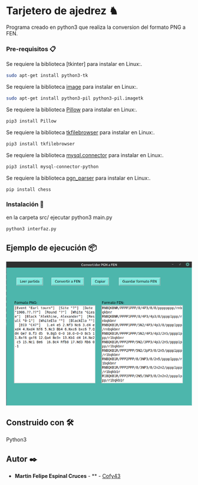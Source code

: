 # Tarjetero de ajedrez ♞

Programa creado en python3 que realiza la conversion del formato PNG a FEN.

### Pre-requisitos 📋

Se requiere la biblioteca  [tkinter] para instalar en Linux:.

```bash
sudo apt-get install python3-tk
```
Se requiere la biblioteca  [image](https://pypi.org/project/image/) para instalar en Linux:.

```bash
sudo apt-get install python3-pil python3-pil.imagetk
```

Se requiere la biblioteca  [Pillow](https://pypi.org/project/Pillow/2.2.2/) para instalar en Linux:.

```bash
pip3 install Pillow
```
Se requiere la biblioteca  [tkfilebrowser](https://pypi.org/project/tkfilebrowser/) para instalar en Linux:.

```bash
pip3 install tkfilebrowser
```

Se requiere la biblioteca  [mysql.connector](https://dev.mysql.com/doc/connector-python/en/) para instalar en Linux:.

```bash
pip3 install mysql-connector-python
```

Se requiere la biblioteca  [pgn_parser](https://pypi.org/project/chess/) para instalar en Linux:.

```bash
pip install chess
```

### Instalación 🔧

en la carpeta src/ ejecutar python3 main.py

```bash
python3 interfaz.py
```

## Ejemplo de ejecución 📦

![Alt text](convertidor.png?raw=true "Ejecucion") 


## Construido con 🛠️

Python3

## Autor ✒️

* **Martin Felipe Espinal Cruces** - ** - [Cofy43](https://https://github.com/Cofy43)
